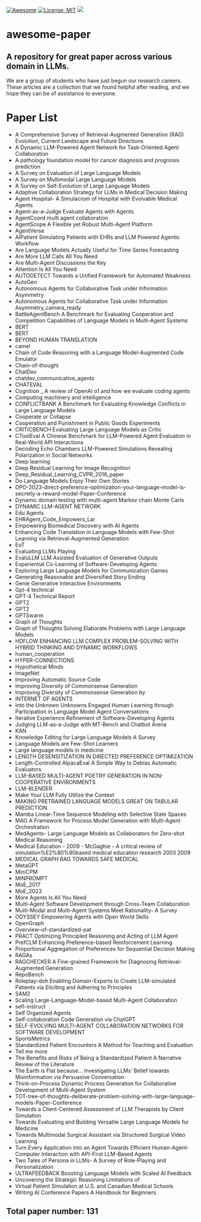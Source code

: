 
[![Awesome](https://awesome.re/badge.svg)](https://github.com/XiaoDu-flying/awesome-paper)
[![License: MIT](https://img.shields.io/badge/License-MIT-green.svg)](https://opensource.org/licenses/MIT)
![](https://img.shields.io/github/last-commit/XiaoDu-flying/awesome-paper?color=green)
# awesome-paper

## A repository for great paper across various domain in LLMs.

We are a group of students who have just begun our research careers. These articles are a collection that we found helpful after reading, and we hope they can be of assistance to everyone.
# Paper List

- A Comprehensive Survey of Retrieval-Augmented Generation (RAG) Evolution, Current Landscape and Future Directions
- A Dynamic LLM-Powered Agent Network for Task-Oriented Agent Collaboration
- A pathology foundation model for cancer diagnosis and prognosis prediction
- A Survey on Evaluation of Large Language Models
- A Survey on Multimodal Large Language Models
- A Survey on Self-Evolution of Large Language Models
- Adaptive Collaboration Strategy for LLMs in Medical Decision Making
- Agent Hospital- A Simulacrum of Hospital with Evolvable Medical Agents
- Agent-as-a-Judge Evaluate Agents with Agents
- AgentCoord multi agent collaboration
- AgentScope A Flexible yet Robust Multi-Agent Platform
- AgentVerse
- AIPatient Simulating Patients with EHRs and LLM Powered Agentic Workflow
- Are Language Models Actually Useful for Time Series Forecasting
- Are More LLM Calls All You Need
- Are Multi-Agent Discussions the Key
- Attention Is All You Need
- AUTODETECT Towards a Unified Framework for Automated Weakness
- AutoGen
- Autonomous Agents for Collaborative Task under Information Asymmetry
- Autonomous Agents for Collaborative Task under Information Asymmetry_camera_ready
- BattleAgentBench A Benchmark for Evaluating Cooperation and Competition Capabilities of Language Models in Multi-Agent Systems
- BERT
- BERT
- BEYOND HUMAN TRANSLATION
- camel
- Chain of Code Reasoning with a Language Model-Augmented Code Emulator
- Chain-of-thought
- ChatDev
- chatdev_communicative_agents
- CHATEVAL
- Cognition _ A review of OpenAI o1 and how we evaluate coding agents
- Computing machinery and intelligence
- CONFLICTBANK A Benchmark for Evaluating Knowledge Conflicts in Large Language Models
- Cooperate or Collapse
- Cooperation and Punishment in Public Goods Experiments
- CRITICBENCH Evaluating Large Language Models as Critic
- CToolEval A Chinese Benchmark for LLM-Powered Agent Evaluation in Real-World API Interactions
- Decoding Echo Chambers LLM-Powered Simulations Revealing Polarization in Social Networks
- Deep learning
- Deep Residual Learning for Image Recognition
- Deep_Residual_Learning_CVPR_2016_paper
- Do Language Models Enjoy Their Own Stories
- DPO-2023-direct-preference-optimization-your-language-model-is-secretly-a-reward-model-Paper-Conference
- Dynamic domain testing with multi-agent Markov chain Monte Carlo
- DYNAMIC LLM-AGENT NETWORK
- Edu Agents
- EHRAgent_Code_Empowers_Lar
- Empowering Biomedical Discovery with AI Agents
- Enhancing Code Translation in Language Models with Few-Shot Learning via Retrieval-Augmented Generation
- EoT
- Evaluating LLMs Playing
- EvaluLLM LLM Assisted Evaluation of Generative Outputs
- Experiential Co-Learning of Software-Developing Agents
- Exploring Large Language Models for Communication Games
- Generating Reasonable and Diversified Story Ending
- Genie Generative Interactive Environments
- Gpt-4 technical
- GPT-4 Technical Report
- GPT2
- GPT2
- GPTSwarm
- Graph of Thoughts
- Graph of Thoughts Solving Elaborate Problems with Large Language Models
- HDFLOW ENHANCING LLM COMPLEX PROBLEM-SOLVING WITH HYBRID THINKING AND DYNAMIC WORKFLOWS
- human_cooperation
- HYPER-CONNECTIONS
- Hypothetical Minds
- ImageNet
- Improving Automatic Source Code
- Improving Diversity of Commonsense Generation
- Improving Diversity of Commonsense Generation by
- INTERNET OF AGENTS
- Into the Unknown Unknowns Engaged Human Learning through Participation in Language Model Agent Conversations
- Iterative Experience Refinement of Software-Developing Agents
- Judging LLM-as-a-Judge with MT-Bench and Chatbot Arena
- KAN
- Knowledge Editing for Large Language Models A Survey
- Language Models are Few-Shot Learners
- Large language models in medicine
- LENGTH DESENSITIZATION IN DIRECTED PREFERENCE OPTIMIZATION
- Length-Controlled AlpacaEval A Simple Way to Debias Automatic Evaluators
- LLM-BASED MULTI-AGENT POETRY GENERATION IN NON-COOPERATIVE ENVIRONMENTS
- LLM-BLENDER
- Make Your LLM Fully Utilize the Context
- MAKING PRETRAINED LANGUAGE MODELS GREAT ON TABULAR PREDICTION
- Mamba Linear-Time Sequence Modeling with Selective State Spaces
- MAO A Framework for Process Model Generation with Multi-Agent Orchestration
- MedAgents- Large Language Models as Collaborators for Zero-shot Medical Reasoning
- Medical Education - 2009 - McGaghie - A critical review of simulation%E2%80%90based medical education research  2003 2009
- MEDICAL GRAPH RAG TOWARDS SAFE MEDICAL
- MetaGPT
- MiniCPM
- MINPROMPT
- MoE_2017
- MoE_2023
- More Agents Is All You Need
- Multi-Agent Software Development through Cross-Team Collaboration
- Multi-Modal and Multi-Agent Systems Meet Rationality- A Survey
- ODYSSEY Empowering Agents with Open World Skills
- OpenGraph
- Overview-of-standardized-pat
- PRACT Optimizing Principled Reasoning and Acting of LLM Agent
- PrefCLM Enhancing Preference-based Reinforcement Learning
- Proportional Aggregation of Preferences for Sequential Decision Making
- RAGAs
- RAGCHECKER A Fine-grained Framework for Diagnosing Retrieval-Augmented Generation
- RepoBench
- Roleplay-doh Enabling Domain-Experts to Create LLM-simulated Patients via Eliciting and Adhering to Principles
- SAM2
- Scaling Large-Language-Model-based Multi-Agent Collaboration 
- sefl-instruct
- Self Organized Agents
- Self-collaboration Code Generation via ChatGPT
- SELF-EVOLVING MULTI-AGENT COLLABORATION NETWORKS FOR SOFTWARE DEVELOPMENT
- SportsMetrics
- Standardized Patient Encounters A Method for Teaching and Evaluation
- Tell me more
- The Benefits and Risks of Being a Standardized Patient A Narrative Review of the Literature
- The Earth is Flat because... Investigating LLMs’ Belief towards Misinformation via Persuasive Conversation
- Think-on-Process Dynamic Process Generation for Collaborative Development of Multi-Agent System
- TOT-tree-of-thoughts-deliberate-problem-solving-with-large-language-models-Paper-Conference
- Towards a Client-Centered Assessment of LLM Therapists by Client Simulation
- Towards Evaluating and Building Versatile Large Language Models for Medicine
- Towards Multimodal Surgical Assistant via Structured Surgical Video Learning
- Turn Every Application into an Agent Towards Efficient Human-Agent-Computer Interaction with API-First LLM-Based Agents
- Two Tales of Persona in LLMs- A Survey of Role-Playing and Personalization
- ULTRAFEEDBACK Boosting Language Models with Scaled AI Feedback
- Uncovering the Strategic Reasoning Limitations of
- Virtual Patient Simulation at U.S. and Canadian Medical Schools
- Writing AI Conference Papers A Handbook for Beginners
## Total paper number: 131
